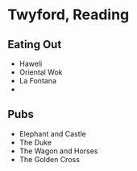 # Twyford, Reading

## Eating Out
- Haweli
- Oriental Wok
- La Fontana
-

## Pubs
- Elephant and Castle
- The Duke
- The Wagon and Horses
- The Golden Cross
